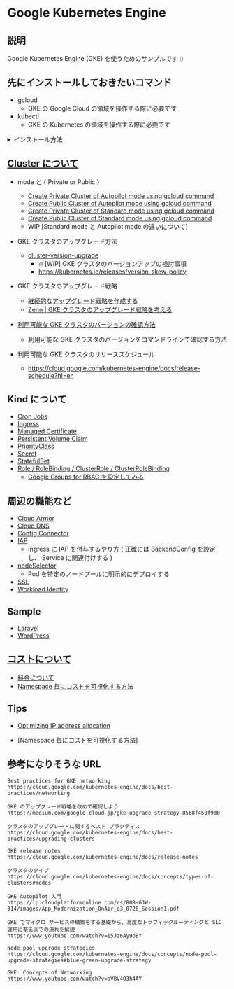 # Google Kubernetes Engine

## 説明

Google Kubernetes Engine (GKE) を使うためのサンプルです :)

## 先にインストールしておきたいコマンド

- gcloud
  - GKE の Google Cloud の領域を操作する際に必要です
- kubectl
  - GKE の Kubernetes の領域を操作する際に必要です


<details>
<summary>インストール方法</summary>

### Linux on GCE の場合

+ https://cloud.google.com/sdk/docs/install#deb
+ https://cloud.google.com/blog/products/containers-kubernetes/kubectl-auth-changes-in-gke?hl=en

+ 必要なパッケージのインストール

```
sudo apt-get install -y apt-transport-https ca-certificates gnupg
```

+ apt のリポジトリを追加

```
echo "deb [signed-by=/usr/share/keyrings/cloud.google.gpg] https://packages.cloud.google.com/apt cloud-sdk main" | sudo tee -a /etc/apt/sources.list.d/google-cloud-sdk.list
```

+ apt 用の Google Cloud public key を追加

```
curl https://packages.cloud.google.com/apt/doc/apt-key.gpg | sudo apt-key --keyring /usr/share/keyrings/cloud.google.gpg add -
```

+ gcloud CLI のアップデート

```
sudo apt-get update && sudo apt-get install -y google-cloud-cli
```

+ GKE 用の認証プラグインをインストール
  + https://cloud.google.com/blog/products/containers-kubernetes/kubectl-auth-changes-in-gke?hl=en

```
sudo apt-get install -y google-cloud-sdk-gke-gcloud-auth-plugin
```

</details>

## [Cluster について](./cluster-overview)

+ mode と { Private or Public }
  + [Create Private Cluster of Autopilot mode using gcloud command](./cluster-overview/autopilot-private-gcloud/)
  + [Create Public Cluster of Autopilot mode using gcloud command](./cluster-overview/autopilot-public-gcloud/)
  + [Create Private Cluster of Standard mode using gcloud command](./cluster-overview/standard-private-gcloud/)
  + [Create Public Cluster of Standard mode using gcloud command](./cluster-overview/standard-public-gcloud/)
  + WIP [Standard mode と Autopilot mode の違いについて]

+ GKE クラスタのアップグレード方法
  + [cluster-version-upgrade](./cluster-version-upgrade)
    + :fire: [WIP] GKE クラスタのバージョンアップの検討事項
    + https://kubernetes.io/releases/version-skew-policy

+ GKE クラスタのアップグレード戦略
  + [継続的なアップグレード戦略を作成する](https://cloud.google.com/kubernetes-engine/docs/best-practices/upgrading-clusters#continuous-strategy)
  + <WIP> [Zenn | GKE クラスタのアップグレード戦略を考える]()

+ [利用可能な GKE クラスタのバージョンの確認方法](./cluster-version-check/)
  + 利用可能な GKE クラスタのバージョンをコマンドラインで確認する方法

+ 利用可能な GKE クラスタのリリーススケジュール
  + https://cloud.google.com/kubernetes-engine/docs/release-schedule?hl=en

## Kind について

+ [Cron Jobs](./kind-cronjobs)
+ [Ingress](./kind-ingress)
+ [Managed Certificate](./kind-managedcertificate)
+ [Persistent Volume Claim](./kind-persistentvolumeclaim)
+ [PriorityClass](./kind-priorityclass)
+ [Secret](./kind-secret)
+ [StatefulSet](./kind-statufulset)
+ [Role / RoleBinding / ClusterRole / ClusterRoleBinding](./kind-role-rolebinding)
  + [Google Groups for RBAC を設定してみる](./kind-role-rolebinding/google-groups-rbac/)

## 周辺の機能など

+ [Cloud Armor](./feature-cloud-armor)
+ [Cloud DNS](./feature-cloud-dns)
+ [Config Connector](./feature-config-connector)
+ [IAP](./feature-iap)
  + Ingress に IAP を付与するやり方 ( 正確には BackendConfig を設定し、 Service に関連付けする )
+ [nodeSelector](./feature-nodeselector)
  + Pod を特定のノードプールに明示的にデプロイする
+ [SSL](./feature-ssl)
+ [Workload Identity](./feature-workload-identity)

## Sample

+ [Laravel](./sample-laravel)
+ [WordPress](./sample-wordpress)

## [コストについて](./_billing/)

+ [料金について](./_billing/README.md#料金について)
+ [Namespace 毎にコストを可視化する方法](./_billing/README.md#namespace-毎にコストを可視化する方法)


## Tips

+ [Optimizing IP address allocation](./xx_flexible-pod-cidr)




+ [Namespace 毎にコストを可視化する方法]

## 参考になりそうな URL

```
Best practices for GKE networking
https://cloud.google.com/kubernetes-engine/docs/best-practices/networking
```
```
GKE のアップグレード戦略を改めて確認しよう
https://medium.com/google-cloud-jp/gke-upgrade-strategy-8568f450f9d0
```
```
クラスタのアップグレードに関するベスト プラクティス
https://cloud.google.com/kubernetes-engine/docs/best-practices/upgrading-clusters
```
```
GKE release notes
https://cloud.google.com/kubernetes-engine/docs/release-notes
```
```
クラスタのタイプ
https://cloud.google.com/kubernetes-engine/docs/concepts/types-of-clusters#modes
```
```
GKE Autopilot 入門
https://lp.cloudplatformonline.com/rs/808-GJW-314/images/App_Modernization_OnAir_q3_0728_Session1.pdf
```
```
GKE でマイクロ サービスの構築をする基礎から、高度なトラフィックルーティングと SLO 運用に至るまでの流れを解説
https://www.youtube.com/watch?v=I5Jz6Ay9oBY
```
```
Node pool upgrade strategies
https://cloud.google.com/kubernetes-engine/docs/concepts/node-pool-upgrade-strategies#blue-green-upgrade-strategy
```

```
GKE: Concepts of Networking
https://www.youtube.com/watch?v=aVBV4O3h4AY
```
